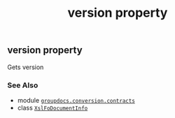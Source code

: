 ﻿---
title: version property
second_title: GroupDocs.Conversion for Python via .NET API References
description: 
type: docs
weight: 140
url: /python-net/groupdocs.conversion.contracts/xslfodocumentinfo/version/
is_root: false
---

## version property


Gets version

### See Also
* module [`groupdocs.conversion.contracts`](../../)
* class [`XslFoDocumentInfo`](/conversion/python-net/groupdocs.conversion.contracts/xslfodocumentinfo)
